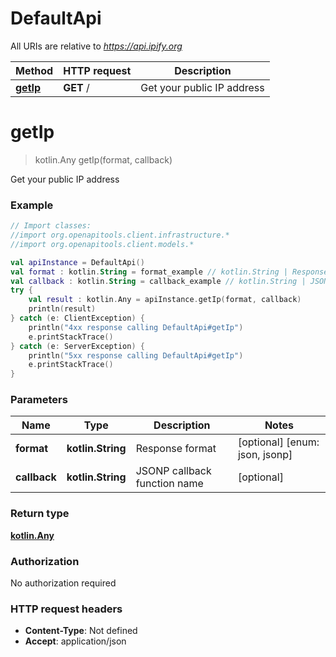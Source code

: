 # DefaultApi

All URIs are relative to *https://api.ipify.org*

Method | HTTP request | Description
------------- | ------------- | -------------
[**getIp**](DefaultApi.md#getIp) | **GET** / | Get your public IP address


<a name="getIp"></a>
# **getIp**
> kotlin.Any getIp(format, callback)

Get your public IP address

### Example
```kotlin
// Import classes:
//import org.openapitools.client.infrastructure.*
//import org.openapitools.client.models.*

val apiInstance = DefaultApi()
val format : kotlin.String = format_example // kotlin.String | Response format
val callback : kotlin.String = callback_example // kotlin.String | JSONP callback function name
try {
    val result : kotlin.Any = apiInstance.getIp(format, callback)
    println(result)
} catch (e: ClientException) {
    println("4xx response calling DefaultApi#getIp")
    e.printStackTrace()
} catch (e: ServerException) {
    println("5xx response calling DefaultApi#getIp")
    e.printStackTrace()
}
```

### Parameters

Name | Type | Description  | Notes
------------- | ------------- | ------------- | -------------
 **format** | **kotlin.String**| Response format | [optional] [enum: json, jsonp]
 **callback** | **kotlin.String**| JSONP callback function name | [optional]

### Return type

[**kotlin.Any**](kotlin.Any.md)

### Authorization

No authorization required

### HTTP request headers

 - **Content-Type**: Not defined
 - **Accept**: application/json

